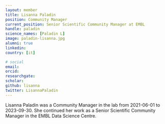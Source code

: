 ```yaml
---
layout: member
title: Lisanna Paladin
position: Community Manager
current_position: Senior Scientific Community Manager at EMBL
handle: paladin
science_names: [Paladin L]
image: paladin-lisanna.jpg
alumni: true
linkedin:
country: [it]

# social
email:
orcid:
researchgate:
scholar:
github: lisanna
twitter: LisannaPaladin
---
```


Lisanna Paladin was a Community Manager in the lab from 2021-06-01 to 2023-09-30. She continued her work as a Senior Scientific Community Manager in the EMBL Data Science Centre.
